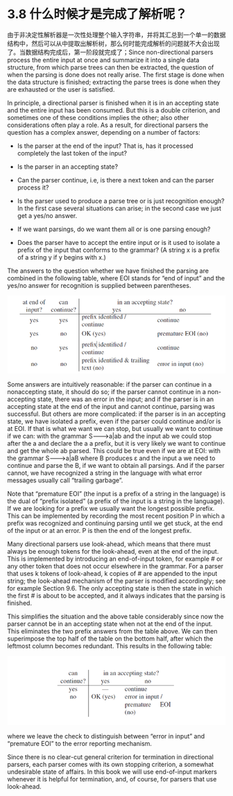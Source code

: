 # 3.8 什么时候才是完成了解析呢？

由于非决定性解析器是一次性处理整个输入字符串，并将其汇总到一个单一的数据结构中，然后可以从中提取出解析树，那么何时能完成解析的问题就不大会出现了。当数据结构完成后，第一阶段就完成了；Since non-directional parsers process the entire input at once and summarize it into a single data structure, from which parse trees can then be extracted, the question of when the parsing is done does not really arise. The first stage is done when the data structure is finished; extracting the parse trees is done when they are exhausted or the user is satisfied.

In principle, a directional parser is finished when it is in an accepting state and the entire input has been consumed. But this is a double criterion, and sometimes one of these conditions implies the other; also other considerations often play a role. As a result, for directional parsers the question has a complex answer, depending on a number of factors:

- Is the parser at the end of the input? That is, has it processed completely the last token of the input?

- Is the parser in an accepting state?

- Can the parser continue, i.e, is there a next token and can the parser process it?

- Is the parser used to produce a parse tree or is just recognition enough? In the first case several situations can arise; in the second case we just get a yes/no answer.

- If we want parsings, do we want them all or is one parsing enough?

- Does the parser have to accept the entire input or is it used to isolate a prefix of the input that conforms to the grammar? (A string x is a prefix of a string y if y begins with x.)

The answers to the question whether we have finished the parsing are combined in the following table, where EOI stands for “end of input” and the yes/no answer for recognition is supplied between parentheses.

![图1](../../img/3.8_1.png)

Some answers are intuitively reasonable: if the parser can continue in a nonaccepting state, it should do so; if the parser cannot continue in a non-accepting state, there was an error in the input; and if the parser is in an accepting state at the end of the input and cannot continue, parsing was successful. But others are more complicated: if the parser is in an accepting state, we have isolated a prefix, even if the parser could continue and/or is at EOI. If that is what we want we can stop, but usually we want to continue if we can: with the grammar S--->a|ab and the input ab we could stop after the a and declare the a a prefix, but it is very likely we want to continue and get the whole ab parsed. This could be true even if we are at EOI: with the grammar S--->a|aB where B produces ε and the input a we need to continue and parse the B, if we want to obtain all parsings. And if the parser cannot, we have recognized a string in the language with what error messages usually call “trailing garbage”.

Note that “premature EOI” (the input is a prefix of a string in the language) is the dual of “prefix isolated” (a prefix of the input is a string in the language). If we are looking for a prefix we usually want the longest possible prefix. This can be implemented by recording the most recent position P in which a prefix was recognized and continuing parsing until we get stuck, at the end of the input or at an error. P is then the end of the longest prefix.

Many directional parsers use look-ahead, which means that there must always be enough tokens for the look-ahead, even at the end of the input. This is implemented by introducing an end-of-input token, for example # or any other token that does not occur elsewhere in the grammar. For a parser that uses k tokens of look-ahead, k copies of # are appended to the input string; the look-ahead mechanism of the parser is modified accordingly; see for example Section 9.6. The only accepting state is then the state in which the first # is about to be accepted, and it always indicates that the parsing is finished.

This simplifies the situation and the above table considerably since now the parser cannot be in an accepting state when not at the end of the input. This eliminates the two prefix answers from the table above. We can then superimpose the top half of the table on the bottom half, after which the leftmost column becomes redundant. This results in the following table:

![图2](../../img/3.8_2.png)

where we leave the check to distinguish between “error in input” and “premature EOI” to the error reporting mechanism.

Since there is no clear-cut general criterion for termination in directional parsers, each parser comes with its own stopping criterion, a somewhat undesirable state of affairs. In this book we will use end-of-input markers whenever it is helpful for termination, and, of course, for parsers that use look-ahead.